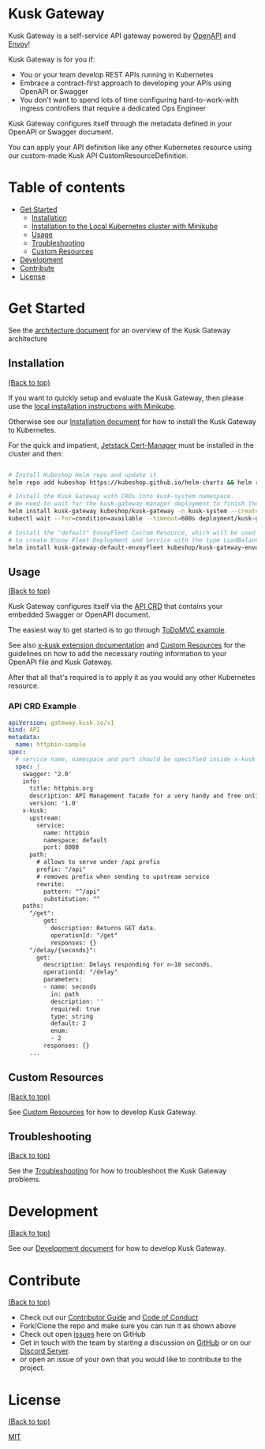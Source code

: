 <!-- Add banner here -->

# Kusk Gateway

<!-- Add buttons here -->

Kusk Gateway is a self-service API gateway powered by [OpenAPI](https://www.openapis.org/) and [Envoy](https://www.envoyproxy.io/)!

Kusk Gateway is for you if:
- You or your team develop REST APIs running in Kubernetes
- Embrace a contract-first approach to developing your APIs using OpenAPI or Swagger
- You don't want to spend lots of time configuring hard-to-work-with ingress controllers that require a dedicated Ops Engineer

Kusk Gateway configures itself through the metadata defined in your OpenAPI or Swagger document.

You can apply your API definition like any other Kubernetes resource using our custom-made Kusk API CustomResourceDefinition.

# Table of contents
- [Get Started](#get-started)
  - [Installation](#installation)
  - [Installation to the Local Kubernetes cluster with Minikube](#installation)
  - [Usage](#usage)
  - [Troubleshooting](#troubleshooting)
  - [Custom Resources](#custom-resources)
- [Development](#development)
- [Contribute](#contribute)
- [License](#license)

# Get Started

See the [architecture document](docs/arch.md) for an overview of the Kusk Gateway architecture

## Installation

[(Back to top)](#table-of-contents)

If you want to quickly setup and evaluate the Kusk Gateway, then please use the [local installation instructions with Minikube](local-installation.md).

Otherwise see our [Installation document](https://kubeshop.github.io/kusk-gateway/installation/) for how to install the Kusk Gateway to Kubernetes.

For the quick and impatient, [Jetstack Cert-Manager](https://cert-manager.io/docs/installation/) must be installed in the cluster and then:

```sh

# Install Kubeshop Helm repo and update it
helm repo add kubeshop https://kubeshop.github.io/helm-charts && helm repo update

# Install the Kusk Gateway with CRDs into kusk-system namespace.
# We need to wait for the kusk-gateway-manager deployment to finish the setup for the next step.
helm install kusk-gateway kubeshop/kusk-gateway -n kusk-system --create-namespace &&\
kubectl wait --for=condition=available --timeout=600s deployment/kusk-gateway-manager -n kusk-system

# Install the "default" EnvoyFleet Custom Resource, which will be used by the Kusk Gateway
# to create Envoy Fleet Deployment and Service with the type LoadBalancer
helm install kusk-gateway-default-envoyfleet kubeshop/kusk-gateway-envoyfleet -n kusk-system

```

## Usage

[(Back to top)](#table-of-contents)

Kusk Gateway configures itself via the [API CRD](docs/customeresources/api.md) that contains your embedded Swagger or OpenAPI document.

The easiest way to get started is to go through [ToDoMVC example](docs/todomvc.md).

See also [x-kusk extension documentation](docs/extension.md) and [Custom Resources](docs/customresources/index.md) for the guidelines on how to add the necessary routing information to your OpenAPI file and Kusk Gateway.

After that all that's required is to apply it as you would any other Kubernetes resource.

### API CRD Example

```yaml
apiVersion: gateway.kusk.io/v1
kind: API
metadata:
  name: httpbin-sample
spec:
  # service name, namespace and port should be specified inside x-kusk annotation
  spec: |
    swagger: '2.0'
    info:
      title: httpbin.org
      description: API Management facade for a very handy and free online HTTP tool.
      version: '1.0'
    x-kusk:
      upstream:
        service:
          name: httpbin
          namespace: default
          port: 8080
      path:
        # allows to serve under /api prefix
        prefix: "/api"
        # removes prefix when sending to upstream service
        rewrite:
          pattern: "^/api"
          substitution: ""
    paths:
      "/get":
          get:
            description: Returns GET data.
            operationId: "/get"
            responses: {}
      "/delay/{seconds}":
        get:
          description: Delays responding for n–10 seconds.
          operationId: "/delay"
          parameters:
          - name: seconds
            in: path
            description: ''
            required: true
            type: string
            default: 2
            enum:
            - 2
          responses: {}
      ...
```

## Custom Resources

[(Back to top)](#table-of-contents)

See [Custom Resources](https://kubeshop.github.io/kusk-gateway/customresources/) for how to develop Kusk Gateway.

## Troubleshooting

[(Back to top)](#table-of-contents)

See the [Troubleshooting](https://kubeshop.github.io/kusk-gateway/troubleshooting/) for how to troubleshoot the Kusk Gateway problems.

# Development

[(Back to top)](#table-of-contents)

See our [Development document](https://kubeshop.github.io/kusk-gateway/development/) for how to develop Kusk Gateway.

# Contribute

[(Back to top)](#table-of-contents)

- Check out our [Contributor Guide](https://github.com/kubeshop/.github/blob/main/CONTRIBUTING.md) and
  [Code of Conduct](https://github.com/kubeshop/.github/blob/main/CODE_OF_CONDUCT.md)
- Fork/Clone the repo and make sure you can run it as shown above
- Check out open [issues](https://github.com/kubeshop/kusk-gateway/issues) here on GitHub
- Get in touch with the team by starting a discussion on [GitHub](https://github.com/kubeshop/kusk-gateway/discussions) or on our [Discord Server](https://discord.gg/uNuhy6GDyn).
- or open an issue of your own that you would like to contribute to the project.

# License

[(Back to top)](#table-of-contents)

[MIT](https://mit-license.org/)
